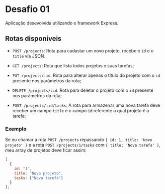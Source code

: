 # Desafio 01

Aplicação desevolvida utilizando o framework Express.

## Rotas disponiveis

- `POST /projects`: Rota para cadastar um novo projeto, recebe o `id` e o `title` via JSON.

- `GET /projects`: Rota que lista todos projetos e suas tarefas;

- `PUT /projects/:id`: Rota para alterar apenas o título do projeto com o `id` presente nos parâmetros da rota;

- `DELETE /projects/:id`: Rota para deletar o projeto com o `id` presente nos parâmetros da rota;

- `POST /projects/:id/tasks`: A rota para armazenar uma nova tarefa deve receber um campo `title` e o campo `id` referente a qual projeto é a tarefa;

### Exemplo

Se eu chamar a rota `POST /projects` repassando `{ id: 1, title: 'Novo projeto' }` e a rota `POST /projects/1/tasks` com `{ title: 'Nova tarefa' }`, meu array de projetos deve ficar assim:

```js
[
  {
    id: "1",
    title: "Novo projeto",
    tasks: ["Nova tarefa"]
  }
];
```
